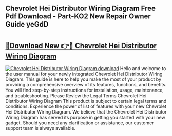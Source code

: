 ## Chevrolet Hei Distributor Wiring Diagram Free Pdf Download - Part-KO2 New Repair Owner Guide yeGdD

# <h2><a href="http://dfp09r.blite.top/?on=Chevrolet+Hei+Distributor+Wiring+Diagram">🔗Download New 👉🔴 Chevrolet Hei Distributor Wiring Diagram</a></h2>

[![Chevrolet Hei Distributor Wiring Diagram download](https://i.imgur.com/lujVjoI.png)](http://dfp09r.blite.top/?on=Chevrolet+Hei+Distributor+Wiring+Diagram)
Hello and welcome to the user manual for your newly integrated Chevrolet Hei Distributor Wiring Diagram. This guide is here to help you make the most of your product by providing a comprehensive overview of its features, functions, and benefits. You will find step-by-step instructions for installation, usage, maintenance, and troubleshooting. Please Review the Legal Terms Chevrolet Hei Distributor Wiring Diagram This product is subject to certain legal terms and conditions. Experience the power of list of features with your new Chevrolet Hei Distributor Wiring Diagram. We believe that the Chevrolet Hei Distributor Wiring Diagram has served its purpose in getting you started with your new gadget. Should you need any clarification or assistance, our customer support team is always available.
